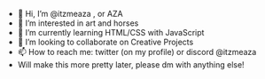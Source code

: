 - 👋 Hi, I’m @itzmeaza , or AZA
- 👀 I’m interested in art and horses
- 🌱 I’m currently learning HTML/CSS with JavaScript
- 💞️ I’m looking to collaborate on Creative Projects
- 📫 How to reach me: twitter (on my profile) or discord @itzmeaza
- Will make this more pretty later, please dm with anything else!

<!---
itzmeaza/itzmeaza is a ✨ special ✨ repository because its `README.md` (this file) appears on your GitHub profile.
You can click the Preview link to take a look at your changes.
--->
